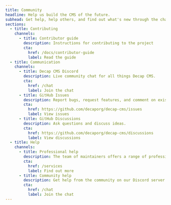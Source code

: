 ```yaml
---
title: Community
headline: Help us build the CMS of the future.
subhead: Get help, help others, and find out what's new through the channels below.
sections:
  - title: Contributing
    channels:
      - title: Contributor guide
        description: Instructions for contributing to the project
        cta:
          href: /docs/contributor-guide
          label: Read the guide
  - title: Communication
    channels:
      - title: Decap CMS Discord
        description: Live community chat for all things Decap CMS.
        cta:
          href: /chat
          label: Join the chat
      - title: GitHub Issues
        description: Report bugs, request features, and comment on existing issues.
        cta:
          href: https://github.com/decaporg/decap-cms/issues
          label: View issues
      - title: GitHub Discussions
        description: Ask questions and discuss ideas.
        cta:
          href: https://github.com/decaporg/decap-cms/discussions
          label: View discussions
  - title: Help
    channels:
      - title: Professional help
        description: The team of maintainers offers a range of professional services to help you get the most out of Decap CMS. Find onboarding, priority support, and development of custom features.
        cta:
          href: /services
          label: Find out more
      - title: Community help
        description: Get help from the community on our Discord server's help channel.
        cta:
          href: /chat
          label: Join the chat
---
```

